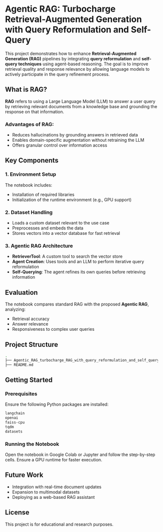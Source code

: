 # Agentic RAG: Turbocharge Retrieval-Augmented Generation with Query Reformulation and Self-Query

This project demonstrates how to enhance **Retrieval-Augmented Generation (RAG)** pipelines by integrating **query reformulation** and **self-query techniques** using agent-based reasoning. The goal is to improve retrieval quality and response relevance by allowing language models to actively participate in the query refinement process.

## What is RAG?

**RAG** refers to using a Large Language Model (LLM) to answer a user query by retrieving relevant documents from a knowledge base and grounding the response on that information.

### Advantages of RAG:

* Reduces hallucinations by grounding answers in retrieved data
* Enables domain-specific augmentation without retraining the LLM
* Offers granular control over information access

## Key Components

### 1. Environment Setup

The notebook includes:

* Installation of required libraries
* Initialization of the runtime environment (e.g., GPU support)

### 2. Dataset Handling

* Loads a custom dataset relevant to the use case
* Preprocesses and embeds the data
* Stores vectors into a vector database for fast retrieval

### 3. Agentic RAG Architecture

* **RetrieverTool**: A custom tool to search the vector store
* **Agent Creation**: Uses tools and an LLM to perform iterative query reformulation
* **Self-Querying**: The agent refines its own queries before retrieving information


## Evaluation

The notebook compares standard RAG with the proposed **Agentic RAG**, analyzing:

* Retrieval accuracy
* Answer relevance
* Responsiveness to complex user queries


## Project Structure

```bash
.
├── Agentic_RAG_turbocharge_RAG_with_query_reformulation_and_self_query.ipynb
├── README.md
```


## Getting Started

### Prerequisites

Ensure the following Python packages are installed:

```bash
langchain
openai
faiss-cpu
tqdm
datasets
```

### Running the Notebook

Open the notebook in Google Colab or Jupyter and follow the step-by-step cells. Ensure a GPU runtime for faster execution.


## Future Work

* Integration with real-time document updates
* Expansion to multimodal datasets
* Deploying as a web-based RAG assistant


## License

This project is for educational and research purposes.
